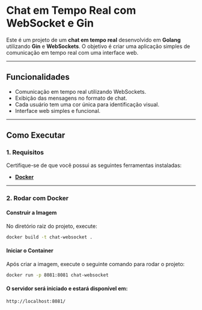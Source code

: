 # **Chat em Tempo Real com WebSocket e Gin**

Este é um projeto de um **chat em tempo real** desenvolvido em **Golang** utilizando **Gin** e **WebSockets**. O objetivo é criar uma aplicação simples de comunicação em tempo real com uma interface web.

---

## **Funcionalidades**
- Comunicação em tempo real utilizando WebSockets.
- Exibição das mensagens no formato de chat.
- Cada usuário tem uma cor única para identificação visual.
- Interface web simples e funcional.

---


## **Como Executar**

### **1. Requisitos**
Certifique-se de que você possui as seguintes ferramentas instaladas:
- **[Docker](https://www.docker.com/)**

---

### **2. Rodar com Docker**

#### **Construir a Imagem**
No diretório raiz do projeto, execute:
```bash
docker build -t chat-websocket .
```

#### **Iniciar o Container**
Após criar a imagem, execute o seguinte comando para rodar o projeto:


```bash
docker run -p 8081:8081 chat-websocket
```

#### **O servidor será iniciado e estará disponível em:**


```bash
http://localhost:8081/
```






